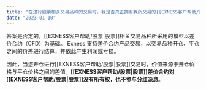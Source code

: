 ```yaml
---
title: "在进行股票相关交易品种的交易时，我是否真正拥有我所交易的[[EXNESS客户帮助/股票|股票]]？"
date: "2023-01-10"
---
```


答案是否定的，[[EXNESS客户帮助/股票|股票]]相关交易品种所采用的模型以差价合约（CFD）为基础。 Exness 支持差价合约产品交易，以交易品种开仓、平仓之间的价差进行结算，并依此产生利润或亏损。

因此，当您开仓进行[[EXNESS客户帮助/股票|股票]]交易时，价值来源于开仓价格与平仓价格之间的差值。**[[EXNESS客户帮助/股票|股票]]差价合约对[[EXNESS客户帮助/股票|股票]]没有所有权，也不参与分红派息**。
